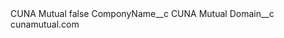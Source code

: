 <?xml version="1.0" encoding="UTF-8"?>
<CustomMetadata xmlns="http://soap.sforce.com/2006/04/metadata" xmlns:xsi="http://www.w3.org/2001/XMLSchema-instance" xmlns:xsd="http://www.w3.org/2001/XMLSchema">
    <label>CUNA Mutual</label>
    <protected>false</protected>
    <values>
        <field>ComponyName__c</field>
        <value xsi:type="xsd:string">CUNA Mutual</value>
    </values>
    <values>
        <field>Domain__c</field>
        <value xsi:type="xsd:string">cunamutual.com</value>
    </values>
</CustomMetadata>

